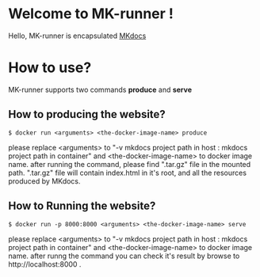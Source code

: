 # Welcome to MK-runner !

Hello, MK-runner is encapsulated [MKdocs](https://www.mkdocs.org/)


# How to use?

MK-runner supports two commands <b>produce</b> and <b>serve</b>

## How to producing the website?
```
$ docker run <arguments> <the-docker-image-name> produce
```
please replace \<arguments\> to "-v mkdocs project path in host : mkdocs project path in container" and
 \<the-docker-image-name\> to docker image name.
after running the command, please find ".tar.gz" file in the mounted path.
".tar.gz" file will contain index.html in it's root, and all the resources produced by MKdocs.
## How to Running the website?
```
$ docker run -p 8000:8000 <arguments> <the-docker-image-name> serve
```
please replace \<arguments\> to "-v mkdocs project path in host : mkdocs project path in container" and
 \<the-docker-image-name\> to docker image name.
 after runng the command you can check it's result by browse to http://localhost:8000 .
